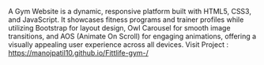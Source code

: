 A Gym Website is a dynamic, responsive platform built with HTML5, CSS3, and JavaScript. It showcases fitness programs and trainer profiles while utilizing Bootstrap for layout design, Owl Carousel for smooth image transitions, and AOS (Animate On Scroll) for engaging animations, offering a visually appealing user experience across all devices.
Visit Project : https://manojpatil10.github.io/Fittlife-gym-/
